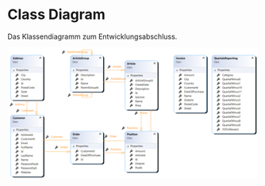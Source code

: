 # Class Diagram
Das Klassendiagramm zum Entwicklungsabschluss.

![Class Diagram](./images/classdiagram.png)
